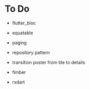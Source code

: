 # To Do

* flutter_bloc
* equatable
* paging
* repository pattern
* transition poster from tile to details

* fimber
* rxdart
